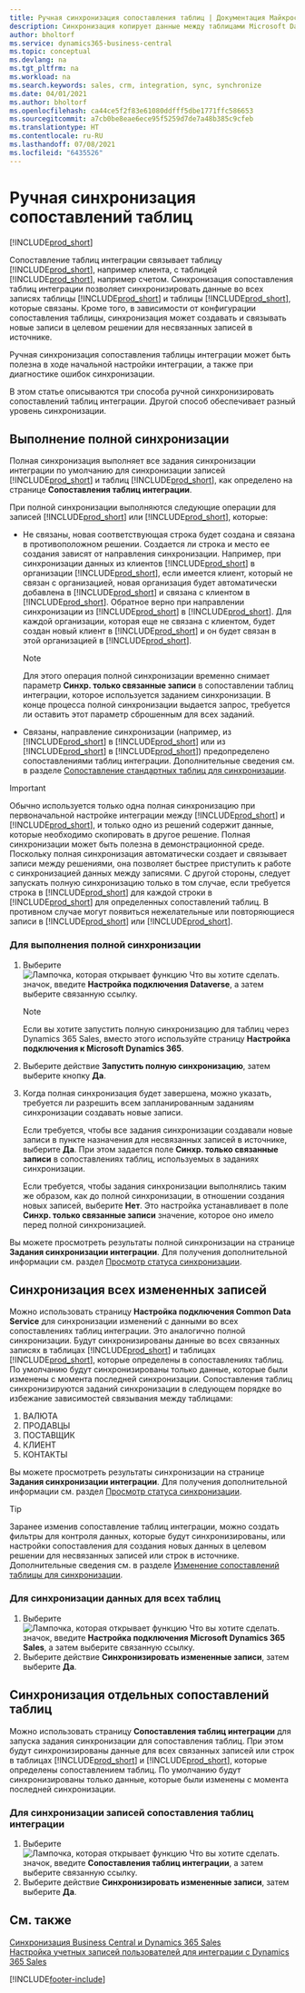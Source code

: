```yaml
---
title: Ручная синхронизация сопоставления таблиц | Документация Майкрософт
description: Синхронизация копирует данные между таблицами Microsoft Dataverse и Business Central для поддержания актуальности обеих систем.
author: bholtorf
ms.service: dynamics365-business-central
ms.topic: conceptual
ms.devlang: na
ms.tgt_pltfrm: na
ms.workload: na
ms.search.keywords: sales, crm, integration, sync, synchronize
ms.date: 04/01/2021
ms.author: bholtorf
ms.openlocfilehash: ca44ce5f2f83e61080ddfff5dbe1771ffc586653
ms.sourcegitcommit: a7cb0be8eae6ece95f5259d7de7a48b385c9cfeb
ms.translationtype: HT
ms.contentlocale: ru-RU
ms.lasthandoff: 07/08/2021
ms.locfileid: "6435526"
---
```

# <a name="manually-synchronize-table-mappings"></a>Ручная синхронизация сопоставлений таблиц
[!INCLUDE[prod_short](includes/cc_data_platform_banner.md)]

Сопоставление таблиц интеграции связывает таблицу [!INCLUDE[prod_short](includes/prod_short.md)], например клиента, с таблицей [!INCLUDE[prod_short](includes/cds_long_md.md)], например счетом. Синхронизация сопоставления таблиц интеграции позволяет синхронизировать данные во всех записях таблицы [!INCLUDE[prod_short](includes/prod_short.md)] и таблицы [!INCLUDE[prod_short](includes/cds_long_md.md)], которые связаны. Кроме того, в зависимости от конфигурации сопоставления таблицы, синхронизация может создавать и связывать новые записи в целевом решении для несвязанных записей в источнике.  

Ручная синхронизация сопоставления таблицы интеграции может быть полезна в ходе начальной настройки интеграции, а также при диагностике ошибок синхронизации.  

В этом статье описываются три способа ручной синхронизировать сопоставлений таблиц интеграции. Другой способ обеспечивает разный уровень синхронизации.

## <a name="run-a-full-synchronization"></a>Выполнение полной синхронизации
Полная синхронизация выполняет все задания синхронизации интеграции по умолчанию для синхронизации записей [!INCLUDE[prod_short](includes/cds_long_md.md)] и таблиц [!INCLUDE[prod_short](includes/prod_short.md)], как определено на странице **Сопоставления таблиц интеграции**. 

При полной синхронизации выполняются следующие операции для записей [!INCLUDE[prod_short](includes/prod_short.md)] или [!INCLUDE[prod_short](includes/cds_long_md.md)], которые:

* Не связаны, новая соответствующая строка будет создана и связана в противоположном решении.
Создается ли строка и место ее создания зависят от направления синхронизации. Например, при синхронизации данных из клиентов [!INCLUDE[prod_short](includes/prod_short.md)] в организации [!INCLUDE[prod_short](includes/cds_long_md.md)], если имеется клиент, который не связан с организацией, новая организация будет автоматически добавлена в [!INCLUDE[prod_short](includes/cds_long_md.md)] и связана с клиентом в [!INCLUDE[prod_short](includes/prod_short.md)]. Обратное верно при направлении синхронизации из [!INCLUDE[prod_short](includes/cds_long_md.md)] в [!INCLUDE[prod_short](includes/prod_short.md)]. Для каждой организации, которая еще не связана с клиентом, будет создан новый клиент в [!INCLUDE[prod_short](includes/prod_short.md)] и он будет связан в этой организацией в [!INCLUDE[prod_short](includes/cds_long_md.md)].  

     > [!NOTE]  
     >  Для этого операция полной синхронизации временно снимает параметр **Синхр. только связанные записи** в сопоставлении таблиц интеграции, которое используется заданием синхронизации. В конце процесса полной синхронизации выдается запрос, требуется ли оставить этот параметр сброшенным для всех заданий.  

* Связаны, направление синхронизации (например, из [!INCLUDE[prod_short](includes/prod_short.md)] в [!INCLUDE[prod_short](includes/cds_long_md.md)] или из [!INCLUDE[prod_short](includes/cds_long_md.md)] в [!INCLUDE[prod_short](includes/prod_short.md)]) предопределено сопоставлениями таблиц интеграции. Дополнительные сведения см. в разделе [Сопоставление стандартных таблиц для синхронизации](admin-synchronizing-business-central-and-sales.md#standard-table-mapping-for-synchronization).  

> [!IMPORTANT]  
>  Обычно используется только одна полная синхронизацию при первоначальной настройке интеграции между [!INCLUDE[prod_short](includes/prod_short.md)] и [!INCLUDE[prod_short](includes/cds_long_md.md)], и только одно из решений содержит данные, которые необходимо скопировать в другое решение. Полная синхронизации может быть полезна в демонстрационной среде. Поскольку полная синхронизация автоматически создает и связывает записи между решениями, она позволяет быстрее приступить к работе с синхронизацией данных между записями. С другой стороны, следует запускать полную синхронизацию только в том случае, если требуется строка в [!INCLUDE[prod_short](includes/prod_short.md)] для каждой строки в [!INCLUDE[prod_short](includes/cds_long_md.md)] для определенных сопоставлений таблиц. В противном случае могут появиться нежелательные или повторяющиеся записи в [!INCLUDE[prod_short](includes/prod_short.md)] или [!INCLUDE[prod_short](includes/cds_long_md.md)].  

### <a name="to-run-a-full-synchronization"></a>Для выполнения полной синхронизации  
1.  Выберите ![Лампочка, которая открывает функцию Что вы хотите сделать.](media/ui-search/search_small.png "Что вы хотите сделать") значок, введите **Настройка подключения Dataverse**, а затем выберите связанную ссылку.

    > [!NOTE]
    > Если вы хотите запустить полную синхронизацию для таблиц через Dynamics 365 Sales, вместо этого используйте страницу **Настройка подключения к Microsoft Dynamics 365**.

2.  Выберите действие **Запустить полную синхронизацию**, затем выберите кнопку **Да**.  
3.  Когда полная синхронизация будет завершена, можно указать, требуется ли разрешить всем запланированным заданиям синхронизации создавать новые записи.  

    Если требуется, чтобы все задания синхронизации создавали новые записи в пункте назначения для несвязанных записей в источнике, выберите **Да**. При этом задается поле **Синхр. только связанные записи** в сопоставлениях таблиц, используемых в заданиях синхронизации.  

    Если требуется, чтобы задания синхронизации выполнялись таким же образом, как до полной синхронизации, в отношении создания новых записей, выберите **Нет**. Это настройка устанавливает в поле **Синхр. только связанные записи** значение, которое оно имело перед полной синхронизацией.  

Вы можете просмотреть результаты полной синхронизации на странице **Задания синхронизации интеграции**. Для получения дополнительной информации см. раздел [Просмотр статуса синхронизации](admin-how-to-view-synchronization-status.md).  

## <a name="synchronizing-all-modified-records"></a>Синхронизация всех измененных записей
Можно использовать страницу **Настройка подключения Common Data Service** для синхронизации изменений с данными во всех сопоставлениях таблиц интеграции. Это аналогично полной синхронизации. Будут синхронизированы данные во всех связанных записях в таблицах [!INCLUDE[prod_short](includes/prod_short.md)] и таблицах [!INCLUDE[prod_short](includes/cds_long_md.md)], которые определены в сопоставлениях таблиц. По умолчанию будут синхронизированы только данные, которые были изменены с момента последней синхронизации. Сопоставления таблиц синхронизируются заданий синхронизации в следующем порядке во избежание зависимостей связывания между таблицами:  

1.  ВАЛЮТА  
2.  ПРОДАВЦЫ  
3.  ПОСТАВЩИК  
4.  КЛИЕНТ  
5.  КОНТАКТЫ  

Вы можете просмотреть результаты синхронизации на странице **Задания синхронизации интеграции**. Для получения дополнительной информации см. раздел [Просмотр статуса синхронизации](admin-how-to-view-synchronization-status.md).  

> [!TIP]  
>  Заранее изменив сопоставление таблиц интеграции, можно создать фильтры для контроля данных, которые будут синхронизированы, или настройки сопоставления для создания новых данных в целевом решении для несвязанных записей или строк в источнике. Дополнительные сведения см. в разделе [Изменение сопоставлений таблицы для синхронизации](admin-how-to-modify-table-mappings-for-synchronization.md).

### <a name="to-synchronize-data-for-all-tables"></a>Для синхронизации данных для всех таблиц  
1.  Выберите ![Лампочка, которая открывает функцию Что вы хотите сделать.](media/ui-search/search_small.png "Что вы хотите сделать") значок, введите **Настройка подключения Microsoft Dynamics 365 Sales**, а затем выберите связанную ссылку.
2.  Выберите действие **Синхронизировать измененные записи**, затем выберите **Да**.  

## <a name="synchronize-individual-table-mappings"></a>Синхронизация отдельных сопоставлений таблиц
Можно использовать страницу **Сопоставления таблиц интеграции** для запуска задания синхронизации для сопоставления таблиц. При этом будут синхронизированы данные для всех связанных записей или строк в таблицах [!INCLUDE[prod_short](includes/prod_short.md)] и [!INCLUDE[prod_short](includes/cds_long_md.md)], которые определены сопоставлением таблиц. По умолчанию будут синхронизированы только данные, которые были изменены с момента последней синхронизации.  

### <a name="to-synchronize-records-of-an-integration-table-mapping"></a>Для синхронизации записей сопоставления таблиц интеграции  
1.  Выберите ![Лампочка, которая открывает функцию Что вы хотите сделать.](media/ui-search/search_small.png "Что вы хотите сделать") значок, введите **Сопоставления таблиц интеграции**, а затем выберите связанную ссылку.
2.  Выберите действие **Синхронизировать измененные записи**, затем выберите **Да**.  

## <a name="see-also"></a>См. также  
[Синхронизация Business Central и Dynamics 365 Sales](admin-synchronizing-business-central-and-sales.md)   
[Настройка учетных записей пользователей для интеграции с Dynamics 365 Sales](admin-setting-up-integration-with-dynamics-sales.md)   


[!INCLUDE[footer-include](includes/footer-banner.md)]